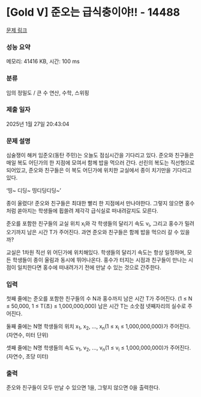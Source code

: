 # [Gold V] 준오는 급식충이야!! - 14488 

[문제 링크](https://www.acmicpc.net/problem/14488) 

### 성능 요약

메모리: 41416 KB, 시간: 100 ms

### 분류

임의 정밀도 / 큰 수 연산, 수학, 스위핑

### 제출 일자

2025년 1월 27일 20:43:04

### 문제 설명

<p>심술쟁이 해커 임준오(동탄 주민)는 오늘도 점심시간을 기다리고 있다. 준오와 친구들은 매일 복도 어딘가의 한 지점에 모여서 함께 밥을 먹으러 간다. 선린의 복도는 직선형으로 되어있고, 준오와 친구들은 이 복도 어딘가에 위치한 교실에서 종이 치기만을 기다리고 있다.</p>

<p>‘띵~ 디딩~ 띵디딩디딩~’</p>

<p>종이 울렸다! 준오와 친구들은 최대한 빨리 한 지점에서 만나야한다. 그렇지 않으면 홍수처럼 쏟아지는 학생들에 휩쓸려 제각각 급식실로 떠내려갈지도 모른다.</p>

<p>준오를 포함한 친구들의 교실 위치 x<sub>i</sub>와 각 학생들의 달리기 속도 v<sub>i</sub>, 그리고 홍수가 밀려오기까지 남은 시간 T가 주어진다. 과연 준오와 친구들은 함께 밥을 먹으러 갈 수 있을까?</p>

<p>교실은 1차원 직선 위 어딘가에 위치해있다. 학생들의 달리기 속도는 항상 일정하며, 모든 학생들이 종이 울림과 동시에 뛰어나온다. 홍수가 터지는 시점과 친구들이 만나는 시점이 일치한다면 홍수에 떠내려가기 전에 만날 수 있는 것으로 간주한다.</p>

### 입력 

 <p>첫째 줄에는 준오를 포함한 친구들의 수 N과 홍수까지 남은 시간 T가 주어진다. (1 ≤ N ≤ 50,000, 1 ≤ T(초) ≤ 1,000,000,000) 남은 시간 T는 소숫점 넷째자리의 실수로 주어진다.</p>

<p>둘째 줄에는 N명 학생들의 위치 x<sub>1</sub>, x<sub>2</sub>, ..., x<sub>n</sub>(1 ≤ x<sub>i</sub> ≤ 1,000,000,000)가 주어진다. (자연수, 미터 단위)</p>

<p>셋째 줄에는 N명 학생들의 속도 v<sub>1</sub>, v<sub>2</sub>, ..., v<sub>n</sub>(1 ≤ v<sub>i</sub> ≤ 1,000,000,000)가 주어진다. (자연수, 초당 미터)</p>

### 출력 

 <p>준오와 친구들이 모두 만날 수 있으면 1을, 그렇지 않으면 0을 출력한다.</p>

